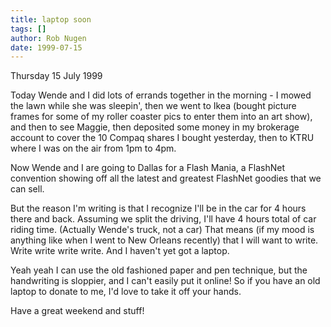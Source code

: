 ```yaml
---
title: laptop soon
tags: []
author: Rob Nugen
date: 1999-07-15
---
```


<p class=date>Thursday 15 July 1999</p>

<p>Today Wende and I did lots of errands together in the morning - I mowed the lawn while she was sleepin', then we went to Ikea (bought picture frames for some of my roller coaster pics to enter them into an art show), and then to see Maggie, then deposited some money in my brokerage account to cover the 10 Compaq shares I bought yesterday, then to KTRU where I was on the air from 1pm to 4pm.

<p>Now Wende and I are going to Dallas for a Flash Mania, a FlashNet convention showing off all the latest and greatest FlashNet goodies that we can sell.

<p>But the reason I'm writing is that I recognize I'll be in the car for 4 hours there and back.  Assuming we split the driving, I'll have 4 hours total of car riding time.  (Actually Wende's truck, not a car)  That means (if my mood is anything like when I went to New Orleans recently) that I will want to write.  Write write write write.  And I haven't yet got a laptop.

<p>Yeah yeah I can use the old fashioned paper and pen technique, but the handwriting is sloppier, and I can't easily put it online!  So if you have an old laptop to donate to me, I'd love to take it off your hands.

<p>Have a great weekend and stuff!
